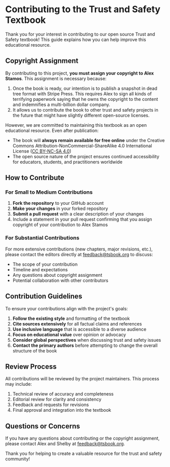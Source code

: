 # Contributing to the Trust and Safety Textbook

Thank you for your interest in contributing to our open source Trust and Safety textbook! This guide explains how you can help improve this educational resource.

## Copyright Assignment

By contributing to this project, **you must assign your copyright to Alex Stamos**. This assignment is necessary because:

1. Once the book is ready, our intention is to publish a snapshot in dead tree format with Stripe Press. This requires Alex to sign all kinds of terrifying paperwork saying that he owns the copyright to the content and indemnifies a multi-billion dollar company.
2. It allows us to contribute the book to other trust and safety projects in the future that might have slightly different open-source licenses.

However, we are committed to maintaining this textbook as an open educational resource. Even after publication:

- The book will **always remain available for free online** under the Creative Commons Attribution-NonCommercial-ShareAlike 4.0 International License ([CC BY-NC-SA 4.0](https://creativecommons.org/licenses/by-nc-sa/4.0/))
- The open source nature of the project ensures continued accessibility for educators, students, and practitioners worldwide

## How to Contribute

### For Small to Medium Contributions

1. **Fork the repository** to your GitHub account
2. **Make your changes** in your forked repository
3. **Submit a pull request** with a clear description of your changes
4. Include a statement in your pull request confirming that you assign copyright of your contribution to Alex Stamos

### For Substantial Contributions

For more extensive contributions (new chapters, major revisions, etc.), please contact the editors directly at feedback@tsbook.org to discuss:

- The scope of your contribution
- Timeline and expectations
- Any questions about copyright assignment
- Potential collaboration with other contributors

## Contribution Guidelines

To ensure your contributions align with the project's goals:

1. **Follow the existing style** and formatting of the textbook
2. **Cite sources extensively** for all factual claims and references
3. **Use inclusive language** that is accessible to a diverse audience
4. **Focus on educational value** over opinion or advocacy
5. **Consider global perspectives** when discussing trust and safety issues
6. **Contact the primary authors** before attempting to change the overall structure of the book

## Review Process

All contributions will be reviewed by the project maintainers. This process may include:

1. Technical review of accuracy and completeness
2. Editorial review for clarity and consistency
3. Feedback and requests for revisions
4. Final approval and integration into the textbook

## Questions or Concerns

If you have any questions about contributing or the copyright assignment, please contact Alex and Shelby at feedback@tsbook.org.

Thank you for helping to create a valuable resource for the trust and safety community!
